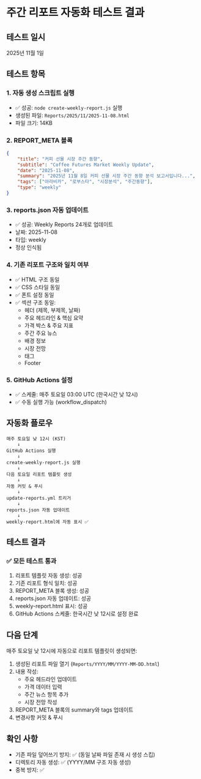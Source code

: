 # 주간 리포트 자동화 테스트 결과

## 테스트 일시
2025년 11월 1일

## 테스트 항목

### 1. 자동 생성 스크립트 실행
- ✅ 성공: `node create-weekly-report.js` 실행
- 생성된 파일: `Reports/2025/11/2025-11-08.html`
- 파일 크기: 14KB

### 2. REPORT_META 블록
```json
{
    "title": "커피 선물 시장 주간 동향",
    "subtitle": "Coffee Futures Market Weekly Update",
    "date": "2025-11-08",
    "summary": "2025년 11월 8일 커피 선물 시장 주간 동향 분석 보고서입니다...",
    "tags": ["아라비카", "로부스타", "시장분석", "주간동향"],
    "type": "weekly"
}
```

### 3. reports.json 자동 업데이트
- ✅ 성공: Weekly Reports 24개로 업데이트
- 날짜: 2025-11-08
- 타입: weekly
- 정상 인식됨

### 4. 기존 리포트 구조와 일치 여부
- ✅ HTML 구조 동일
- ✅ CSS 스타일 동일
- ✅ 폰트 설정 동일
- ✅ 섹션 구조 동일:
  - 헤더 (제목, 부제목, 날짜)
  - 주요 헤드라인 & 핵심 요약
  - 가격 박스 & 주요 지표
  - 주간 주요 뉴스
  - 배경 정보
  - 시장 전망
  - 태그
  - Footer

### 5. GitHub Actions 설정
- ✅ 스케줄: 매주 토요일 03:00 UTC (한국시간 낮 12시)
- ✅ 수동 실행 가능 (workflow_dispatch)

## 자동화 플로우

```
매주 토요일 낮 12시 (KST)
    ↓
GitHub Actions 실행
    ↓
create-weekly-report.js 실행
    ↓
다음 토요일 리포트 템플릿 생성
    ↓
자동 커밋 & 푸시
    ↓
update-reports.yml 트리거
    ↓
reports.json 자동 업데이트
    ↓
weekly-report.html에 자동 표시 ✅
```

## 테스트 결과

### ✅ 모든 테스트 통과

1. 리포트 템플릿 자동 생성: 성공
2. 기존 리포트 형식 일치: 성공
3. REPORT_META 블록 생성: 성공
4. reports.json 자동 업데이트: 성공
5. weekly-report.html 표시: 성공
6. GitHub Actions 스케줄: 한국시간 낮 12시로 설정 완료

## 다음 단계

매주 토요일 낮 12시에 자동으로 리포트 템플릿이 생성되면:

1. 생성된 리포트 파일 열기 (`Reports/YYYY/MM/YYYY-MM-DD.html`)
2. 내용 작성:
   - 주요 헤드라인 업데이트
   - 가격 데이터 입력
   - 주간 뉴스 항목 추가
   - 시장 전망 작성
3. REPORT_META 블록의 summary와 tags 업데이트
4. 변경사항 커밋 & 푸시

## 확인 사항

- 기존 파일 덮어쓰기 방지: ✅ (동일 날짜 파일 존재 시 생성 스킵)
- 디렉토리 자동 생성: ✅ (YYYY/MM 구조 자동 생성)
- 중복 방지: ✅
